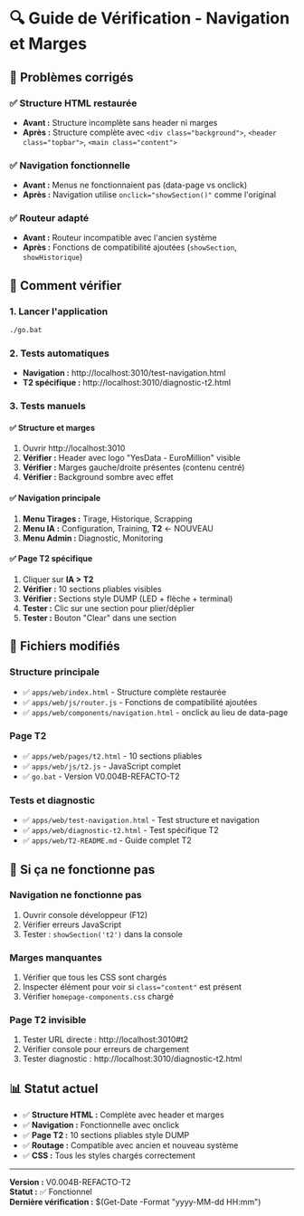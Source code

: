 # 🔍 Guide de Vérification - Navigation et Marges

## 🎯 Problèmes corrigés

### ✅ Structure HTML restaurée
- **Avant :** Structure incomplète sans header ni marges
- **Après :** Structure complète avec `<div class="background">`, `<header class="topbar">`, `<main class="content">`

### ✅ Navigation fonctionnelle
- **Avant :** Menus ne fonctionnaient pas (data-page vs onclick)
- **Après :** Navigation utilise `onclick="showSection()"` comme l'original

### ✅ Routeur adapté
- **Avant :** Routeur incompatible avec l'ancien système
- **Après :** Fonctions de compatibilité ajoutées (`showSection`, `showHistorique`)

## 🚀 Comment vérifier

### 1. Lancer l'application
```bash
./go.bat
```

### 2. Tests automatiques
- **Navigation :** http://localhost:3010/test-navigation.html
- **T2 spécifique :** http://localhost:3010/diagnostic-t2.html

### 3. Tests manuels

#### ✅ Structure et marges
1. Ouvrir http://localhost:3010
2. **Vérifier :** Header avec logo "YesData - EuroMillion" visible
3. **Vérifier :** Marges gauche/droite présentes (contenu centré)
4. **Vérifier :** Background sombre avec effet

#### ✅ Navigation principale
1. **Menu Tirages :** Tirage, Historique, Scrapping
2. **Menu IA :** Configuration, Training, **T2** ← NOUVEAU
3. **Menu Admin :** Diagnostic, Monitoring

#### ✅ Page T2 spécifique
1. Cliquer sur **IA > T2**
2. **Vérifier :** 10 sections pliables visibles
3. **Vérifier :** Sections style DUMP (LED + flèche + terminal)
4. **Tester :** Clic sur une section pour plier/déplier
5. **Tester :** Bouton "Clear" dans une section

## 🔧 Fichiers modifiés

### Structure principale
- ✅ `apps/web/index.html` - Structure complète restaurée
- ✅ `apps/web/js/router.js` - Fonctions de compatibilité ajoutées
- ✅ `apps/web/components/navigation.html` - onclick au lieu de data-page

### Page T2
- ✅ `apps/web/pages/t2.html` - 10 sections pliables
- ✅ `apps/web/js/t2.js` - JavaScript complet
- ✅ `go.bat` - Version V0.004B-REFACTO-T2

### Tests et diagnostic
- ✅ `apps/web/test-navigation.html` - Test structure et navigation
- ✅ `apps/web/diagnostic-t2.html` - Test spécifique T2
- ✅ `apps/web/T2-README.md` - Guide complet T2

## 🐛 Si ça ne fonctionne pas

### Navigation ne fonctionne pas
1. Ouvrir console développeur (F12)
2. Vérifier erreurs JavaScript
3. Tester : `showSection('t2')` dans la console

### Marges manquantes
1. Vérifier que tous les CSS sont chargés
2. Inspecter élément pour voir si `class="content"` est présent
3. Vérifier `homepage-components.css` chargé

### Page T2 invisible
1. Tester URL directe : http://localhost:3010#t2
2. Vérifier console pour erreurs de chargement
3. Tester diagnostic : http://localhost:3010/diagnostic-t2.html

## 📊 Statut actuel

- ✅ **Structure HTML :** Complète avec header et marges
- ✅ **Navigation :** Fonctionnelle avec onclick
- ✅ **Page T2 :** 10 sections pliables style DUMP
- ✅ **Routage :** Compatible avec ancien et nouveau système
- ✅ **CSS :** Tous les styles chargés correctement

---

**Version :** V0.004B-REFACTO-T2  
**Statut :** ✅ Fonctionnel  
**Dernière vérification :** $(Get-Date -Format "yyyy-MM-dd HH:mm")
